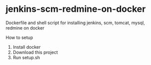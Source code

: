 # jenkins-scm-redmine-on-docker
Dockerfile and shell script for installing jenkins, scm, tomcat, mysql, redmine on docker

How to setup
1. Install docker 
2. Download this project
2. Run setup.sh
